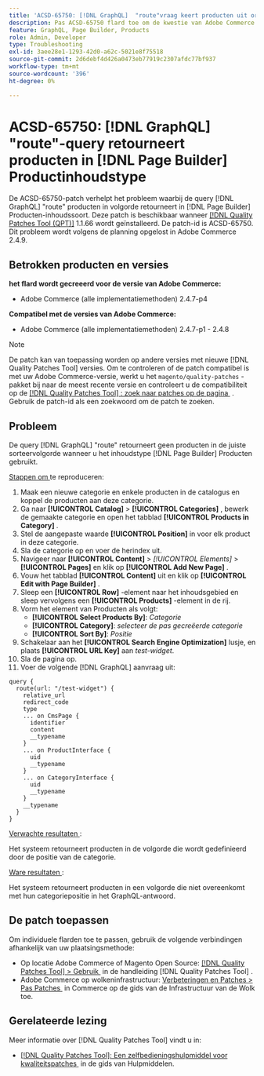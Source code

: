 ```yaml
---
title: 'ACSD-65750: [!DNL GraphQL]  "route"vraag keert producten uit orde in  [!DNL Page Builder]  Inhoudstype van Producten terug'
description: Pas ACSD-65750 flard toe om de kwestie van Adobe Commerce te bevestigen waar de "route"vraag van GraphQL producten uit orde in  [!DNL Page Builder]  inhoudstype van Producten terugkeert.
feature: GraphQL, Page Builder, Products
role: Admin, Developer
type: Troubleshooting
exl-id: 3aee28e1-1293-42d0-a62c-5021e8f75518
source-git-commit: 2d6debf4d426a0473eb77919c2307afdc77bf937
workflow-type: tm+mt
source-wordcount: '396'
ht-degree: 0%

---
```


# ACSD-65750: [!DNL GraphQL] &quot;route&quot;-query retourneert producten in [!DNL Page Builder] Productinhoudstype

De ACSD-65750-patch verhelpt het probleem waarbij de query [!DNL GraphQL] &quot;route&quot; producten in volgorde retourneert in [!DNL Page Builder] Producten-inhoudssoort. Deze patch is beschikbaar wanneer [[!DNL Quality Patches Tool (QPT)]](/help/tools/quality-patches-tool/quality-patches-tool-to-self-serve-quality-patches.md) 1.1.66 wordt geïnstalleerd. De patch-id is ACSD-65750. Dit probleem wordt volgens de planning opgelost in Adobe Commerce 2.4.9.

## Betrokken producten en versies

**het flard wordt gecreeerd voor de versie van Adobe Commerce:**

* Adobe Commerce (alle implementatiemethoden) 2.4.7-p4

**Compatibel met de versies van Adobe Commerce:**

* Adobe Commerce (alle implementatiemethoden) 2.4.7-p1 - 2.4.8

>[!NOTE]
>
>De patch kan van toepassing worden op andere versies met nieuwe [!DNL Quality Patches Tool] versies. Om te controleren of de patch compatibel is met uw Adobe Commerce-versie, werkt u het `magento/quality-patches` -pakket bij naar de meest recente versie en controleert u de compatibiliteit op de [[!DNL Quality Patches Tool] : zoek naar patches op de pagina &#x200B;](https://experienceleague.adobe.com/tools/commerce-quality-patches/index.html?lang=nl-NL) . Gebruik de patch-id als een zoekwoord om de patch te zoeken.

## Probleem

De query [!DNL GraphQL] &quot;route&quot; retourneert geen producten in de juiste sorteervolgorde wanneer u het inhoudstype [!DNL Page Builder] Producten gebruikt.

<u> Stappen om </u> te reproduceren:

1. Maak een nieuwe categorie en enkele producten in de catalogus en koppel de producten aan deze categorie.
1. Ga naar **[!UICONTROL Catalog]** > **[!UICONTROL Categories]** , bewerk de gemaakte categorie en open het tabblad **[!UICONTROL Products in Category]** .
1. Stel de aangepaste waarde **[!UICONTROL Position]** in voor elk product in deze categorie.
1. Sla de categorie op en voer de herindex uit.
1. Navigeer naar **[!UICONTROL Content]** > *[!UICONTROL Elements]* > **[!UICONTROL Pages]** en klik op **[!UICONTROL Add New Page]** .
1. Vouw het tabblad **[!UICONTROL Content]** uit en klik op **[!UICONTROL Edit with Page Builder]** .
1. Sleep een **[!UICONTROL Row]** -element naar het inhoudsgebied en sleep vervolgens een **[!UICONTROL Products]** -element in de rij.
1. Vorm het element van Producten als volgt:
   * **[!UICONTROL Select Products By]**: *Categorie*
   * **[!UICONTROL Category]**: *selecteer de pas gecreëerde categorie*
   * **[!UICONTROL Sort By]**: *Positie*
1. Schakelaar aan het **[!UICONTROL Search Engine Optimization]** lusje, en plaats **[!UICONTROL URL Key]** aan *test-widget*.
1. Sla de pagina op.
1. Voer de volgende [!DNL GraphQL] aanvraag uit:

```
query {
  route(url: "/test-widget") {
    relative_url
    redirect_code
    type
    ... on CmsPage {
      identifier
      content
      __typename
    }
    ... on ProductInterface {
      uid
      __typename
    }
    ... on CategoryInterface {
      uid
      __typename
    }
    __typename
  }
}
```

<u> Verwachte resultaten </u>:

Het systeem retourneert producten in de volgorde die wordt gedefinieerd door de positie van de categorie.

<u> Ware resultaten </u>:

Het systeem retourneert producten in een volgorde die niet overeenkomt met hun categoriepositie in het GraphQL-antwoord.

## De patch toepassen

Om individuele flarden toe te passen, gebruik de volgende verbindingen afhankelijk van uw plaatsingsmethode:

* Op locatie Adobe Commerce of Magento Open Source: [[!DNL Quality Patches Tool] > Gebruik &#x200B;](/help/tools/quality-patches-tool/usage.md) in de handleiding [!DNL Quality Patches Tool] .
* Adobe Commerce op wolkeninfrastructuur: [&#x200B; Verbeteringen en Patches > Pas Patches &#x200B;](https://experienceleague.adobe.com/docs/commerce-cloud-service/user-guide/develop/upgrade/apply-patches.html?lang=nl-NL) in Commerce op de gids van de Infrastructuur van de Wolk toe.

## Gerelateerde lezing

Meer informatie over [!DNL Quality Patches Tool] vindt u in:

* [[!DNL Quality Patches Tool]: Een zelfbedieningshulpmiddel voor kwaliteitspatches &#x200B;](/help/tools/quality-patches-tool/quality-patches-tool-to-self-serve-quality-patches.md) in de gids van Hulpmiddelen.
